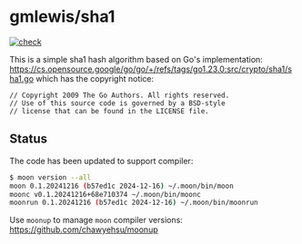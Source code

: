 # gmlewis/sha1
[![check](https://github.com/gmlewis/moonbit-sha1/actions/workflows/check.yml/badge.svg)](https://github.com/gmlewis/moonbit-sha1/actions/workflows/check.yml)

This is a simple sha1 hash algorithm based on Go's implementation:
https://cs.opensource.google/go/go/+/refs/tags/go1.23.0:src/crypto/sha1/sha1.go
which has the copyright notice:

```
// Copyright 2009 The Go Authors. All rights reserved.
// Use of this source code is governed by a BSD-style
// license that can be found in the LICENSE file.
```

## Status

The code has been updated to support compiler:

```bash
$ moon version --all
moon 0.1.20241216 (b57ed1c 2024-12-16) ~/.moon/bin/moon
moonc v0.1.20241216+68e710374 ~/.moon/bin/moonc
moonrun 0.1.20241216 (b57ed1c 2024-12-16) ~/.moon/bin/moonrun
```

Use `moonup` to manage `moon` compiler versions:
https://github.com/chawyehsu/moonup

